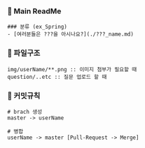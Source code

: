 ### 🚀 Main ReadMe
```
### 분류 (ex_Spring)
- [여러분들은 ???을 아시나요?](./???_name.md)
```


### 🌈 파일구조
```
img/userName/**.png :: 이미지 첨부가 필요할 때
question/..etc :: 질문 업로드 할 때 
```

### 🐳 커밋규칙
```
# brach 생성
master -> userName

# 병합
userName -> master [Pull-Request -> Merge]
```